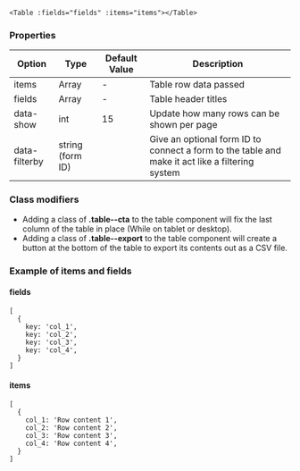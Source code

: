 ```
<Table :fields="fields" :items="items"></Table>
```

### Properties

| Option | Type | Default Value | Description |
| ------ | ---- | ------------- | ----------- |
| items  | Array | - | Table row data passed |
| fields | Array | - | Table header titles |
| data-show | int | 15 | Update how many rows can be shown per page |
| data-filterby | string (form ID) | | Give an optional form ID to connect a form to the table and make it act like a filtering system |


### Class modifiers

- Adding a class of **.table--cta** to the table component will fix the last column of the table in place (While on tablet or desktop). 
- Adding a class of **.table--export** to the table component will create a button at the bottom of the table to export its contents out as a CSV file.

### Example of items and fields

#### fields

```
[
  {
    key: 'col_1',
    key: 'col_2',
    key: 'col_3',
    key: 'col_4',
  }
]
```
#### items

```
[
  {
    col_1: 'Row content 1',
    col_2: 'Row content 2',
    col_3: 'Row content 3',
    col_4: 'Row content 4',
  }
]
```